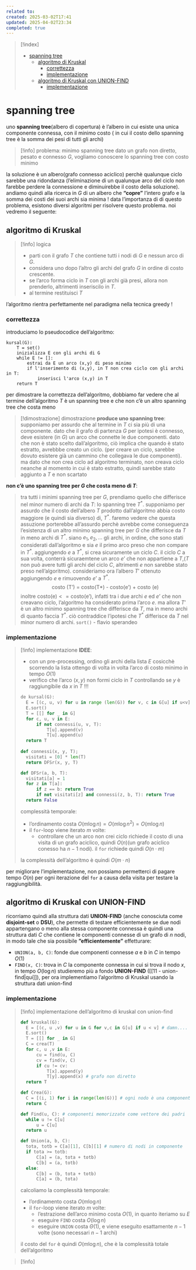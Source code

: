```yaml
---
related to: 
created: 2025-03-02T17:41
updated: 2025-04-02T23:34
completed: true
---
```

>[!index]
>- [spanning tree](#spanning%20tree)
>	- [algoritmo di Kruskal](#algoritmo%20di%20Kruskal)
>		- [correttezza](#correttezza)
>		- [implementazione](#implementazione)
>	- [algoritmo di Kruskal con UNION-FIND](#algoritmo%20di%20Kruskal%20con%20UNION-FIND)
>		- [implementazione](#implementazione)
# spanning tree
uno **spanning tree**(albero di copertura) è l’albero in cui esiste una unica componente connessa, con il minimo costo ( in cui il costo dello spanning tree è la somma dei pesi di tutti gli archi)
>[!info] problema: minimo spanning tree
>dato un grafo non diretto, pesato e connesso $G$, vogliamo conoscere lo spanning tree con costo minimo

la soluzione è un albero(grafo connesso aciclico) perchè qualunque ciclo sarebbe una ridondanza (l’eliminazione di un qualunque arco del ciclo non farebbe perdere la connessione e diminuirebbe il costo della soluzione). andiamo quindi alla ricerca in $G$ di un albero che **“copre”** l’intero grafo e la somma dei costi dei suoi archi sia minima !
data l’importanza di di questo problema, esistono diversi algoritmi per risolvere questo problema. noi vedremo il seguente:
## algoritmo di Kruskal
>[!info] logica
>- parti con il grafo $T$ che contiene tutti i nodi di $G$ e nessun arco di $G$.
>- considera uno dopo l’altro gli archi del grafo $G$ in ordine di costo crescente.
>- se l’arco forma ciclo in $T$ con gli archi già presi, allora non prenderlo, altrimenti inseriscilo in $T$.
>- al termine restituisci $T$

l’algoritmo rientra perfettamente nel paradigma nella tecnica greedy !
### correttezza
introduciamo lo pseudocodice dell’algoritmo:
```
kursal(G):
	T = set()
	inizializza E con gli archi di G
	while E != []:
		estrai da E un arco (x,y) di peso minimo
		if l'inserimento di (x,y), in T non crea ciclo con gli archi in T:
			inserisci l'arco (x,y) in T
	return T
```
per dimostrare la correttezza dell’algoritmo, dobbiamo far vedere che al termine dell’algoritmo $T$ è un spanning tree e che non c’è un altro spanning tree che costa meno

>[!dimostrazione] dimostrazione
>**produce uno spanning tree**: 
>supponiamo per assurdo che al termine in $T$ ci sia più di una componente. 
>dato che il grafo di partenza $G$ per ipotesi è connesso, deve esistere (in $G$) un arco che connette le due componenti. dato che non è stato scelto dall’algoritmo, ciò implica che quando è stato estratto, avrebbbe creato un ciclo. (per creare un ciclo, sarebbe dovuto esistere già un cammino che collegava le due componenti). ma dato che non crea ciclo ad algoritmo terminato, non creava ciclo neanche al momento in cui è stato estratto, quindi sarebbe stato aggiunto a $T$ e non scartato
>
**non c’è uno spanning tree per $G$ che costa meno di $T$**:
>tra tutti i minimi spanning tree per $G$, prendiamo quello che differisce nel minor numero di archi da $T$: lo spanning tree $T^*$.
supponiamo per assurdo che il costo dell’albero $T$ prodotto dall’algoritmo abbia costo maggiore (e quindi sia diverso) di, $T^*$. faremo vedere che questa assuzione porterebbe all’assurdo perchè avrebbe come conseguenza l’esistenza di un altro minimo spanning tree per $G$ che differisce da $T$ in meno archi di $T^*$.
siano $e_{1},e_{2},\dots$ gli archi, in ordine, che sono stati considerati dall’algoritmo e sia $e$ il primo arco preso che non compare in $T^*$. aggiungendo $e$ a $T^*$, si crea sicuramente un ciclo $C$. il ciclo $C$ a sua volta, conterrà sicuraemtene un arco $e’$ che non appartiene a $T$,($T$ non può avere tutti gli archi del ciclo $C$,  altrimenti $e$ non sarebbe stato preso nell’algoritmo).
consideriamo ora l’albero $T'$ ottenuto aggiungendo $e$ e rimuovendo $e’$ a $T^*$. $$\text{costo (T') = costo(T*) - costo(e') + costo (e)}$$
>inoltre $\text{costo(e)} <= \text{costo(e')}$, infatti tra i due archi $e$ ed $e’$ che non creavano ciclo, l’algoritmo ha considerato prima l’arco $e$.
>ma allora $T’$ è un altro minimo spanning tree che differisce da $T$, ma in meno archi di quanto faccia $T^*$. ciò contraddice l’ipotesi che $T^*$ differisce da $T$ nel minor numero di archi.
`sort()` - flavio sperandeo

### implementazione
>[!info] implementazione
>**IDEE**:
>- con un pre-processing, ordino gli archi della lista $E$ cosicchè scorrendo la lista ottengo di volta in volta l’arco di costo minimo in tempo $O(1)$
>- verifico che l’arco $(x,y)$ non formi ciclo in $T$ controllando se $y$ è raggiungibile da $x$ in $T$ !!!
>```python
>de kursal(G):
>	E = [(c, u, v) for u in range (len(G)) for v, c in G[u] if u<v]
>	E.sort()
>	T = [[] for _ in G]
>	for c, u, v in E:
>		if not connessi(u, v, T):
>			T[u].append(v)
>			T[u].append(u)
>	return T
>	
>def connessi(x, y, T);
>	visitati = [0] * len(T)
>	return DFSr(x, y, T)
>
>def DFSr(a, b, T):
>	visitati[a] = 1
>	for z in T[a]:
>		if z == b: return True
>		if not visitati[z] and connessi(z, b, T): return True
>	return False	
>```
> complessità temporale:
>- l’ordinamento costa $O(m\log n) = O(m\log n^2) = O(m\log n)$
>- il `for`-loop viene iterato $m$ volte:
>	- controllare che un arco non crei ciclo richiede il costo di una visita di un grafo aciclico, quindi $O(n)$(un grafo aciclico conesso ha $n-1$ nodi). il `for` richiede quindi $O(n\cdot m)$
>
>la complessità dell’algoritmo è quindi $O(m \cdot n)$

per migliorare l’implementazione, non possiamo permetterci di pagare tempo $O(n)$ per ogni iterazione del `for` a causa della visita per testare la raggiungibilità.
## algoritmo di Kruskal con UNION-FIND
ricorriamo quindi alla struttura dati **UNION-FIND** (anche conosciuta come **disjoint-set** o **DSU**), che permette di testare efficientemente se due nodi appartengano o meno alla stessa componente connessa
è quindi una struttura dati $C$ che contiene le componenti connesse di un grafo di $n$ nodi, in modo tale che sia possibile **”efficientemente”** effetturare:
- `UNION(a, b, C)`: fonde due componenti connesse $a$ e $b$ in $C$ in tempo $O(1)$
- `FIND(x, C)`: trova in $C$ la componente connessa in cui si trova il nodo $x$, in tempo $O(\log n)$
studieremo più a fondo **UNION-FIND** ([[11 - union-find|qui]]), per ora implementiamo l’algoritmo di Kruskal usando la struttura dati union-find
### implementazione
>[!info] implementazione dell’algoritmo di kruskal con union-find
>```python
>def kruskal(G):
>	E = [(c, u ,v) for u in G for v,c in G[u] if u < v] # damn....
>	E.sort()
>	T = [[] for _ in G]
>	C = crea(T)
>	for c, u ,v in E:
>		cu = find(u, C)
>		cv = find(v, C)
>		if cu != cv:
>			T[x].append(y)
>			T[y].append(x) # grafo non diretto
>	return T
>
>def Crea(G):
>	C = [(i, 1) for i in range(len(G))] # ogni nodo è una componente
>	return C
>
>def Find(u, C): # componenti memorizzate come vettore dei padri
>	while u != C[u]
>		u = C[u]
>	return u
>
>def Union(a, b, C):
>	tota, totb = C[a][1], C[b][1] # numero di nodi in componente
>	if tota >= totb:
>		C[a] = (a, tota + totb)
>		C[b] = (a, totb)
>	else:
>		C[b] = (b, tota + totb)
>		C[a] = (b, tota)
>```
>calcoliamo la complessità temporale:
>- l’ordinamento costa $O(m\log n)$
>- il `for`-loop viene iterato $m$ volte:
>	- l’estrazione dell’arco minimo costa $O(1)$, in quanto iteriamo su $E$
>	- eseguire `FIND` costa $O(\log n)$
>	- eseguire `UNION` costa $\Theta(1)$, e viene eseguito esattamente $n-1$ volte (sono necessari $n-1$ archi)
>
>il costo del `for` è quindi $O(m\log n)$, che è la complessità totale dell’algoritmo

>[!info]